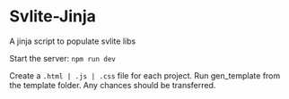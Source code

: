 # Svlite-Jinja
A jinja script to populate svlite libs

Start the server:
`npm run dev`

Create a `.html | .js | .css` file for each project. 
Run gen_template from the template folder. Any chances should be transferred. 
